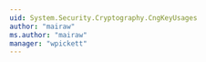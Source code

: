 ```yaml
---
uid: System.Security.Cryptography.CngKeyUsages
author: "mairaw"
ms.author: "mairaw"
manager: "wpickett"
---
```

